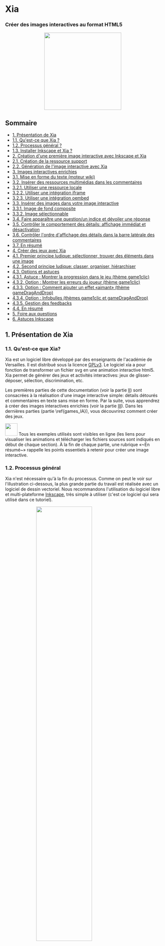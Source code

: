 # Xia
### Créer des images interactives au format HTML5

<img src='../images/xia-logo.png' style='display:block;margin:0 auto;width:250px'>

## Sommaire

- [1. Présentation de Xia](#presentation)
 - [1.1. Qu'est-ce que Xia ?](#quest-ce-que-xia)
 - [1.2. Processus général ?](#processus-general)
 - [1.3. Installer Inkscape et Xia ?](#installer-inkscape-et-xia)
- [2. Création d'une première image interactive avec Inkscape et Xia](#creation-dune-premiere-image-interactive)
 - [2.1. Création de la ressource support](#creation-ressource-support)
 - [2.2. Génération de l'image interactive avec Xia](#generation-image-interactive)
- [3. Images interactives enrichies](#images-interactives-enrichies)
 - [3.1. Mise en forme du texte (moteur wiki)](#mise-en-forme-du-texte)
 - [3.2. Insérer des ressources multimédias dans les commentaires](#inserer-ressources-multimedia)
  - [3.2.1. Utiliser une ressource locale](#ressource-multimedia-locale)
  - [3.2.2. Utiliser une intégration iframe](#ressource-multimedia-iframe)
  - [3.2.3. Utiliser une intégration oembed](#ressource-multimedia-oembed)
 - [3.3. Insérer des images dans votre image interactive](#inserer-des-images)
  - [3.3.1. Image de fond composite](#image-de-fond-composite)
  - [3.3.2. Image sélectionnable](#image-selectionnable)
 - [3.4. Faire apparaître une question/un indice et dévoiler une réponse](#question-reponse)
 - [3.5. Contrôler le comportement des détails: affichage immédiat et désactivation](#comportement-details)
 - [3.6. Contrôler l'ordre d'affichage des détails dans la barre latérale des commentaires](#ordre-details)
 - [3.7. En résumé](#resume-images-enrichies)
- [4. Créer des jeux avec Xia](#creer-des-jeux)
 - [4.1. Premier principe ludique: sélectionner, trouver des éléments dans une image](#game-one-clic)
 - [4.2. Second principe ludique: classer, organiser, hiérarchiser](#game-drag-and-drop)
 - [4.3. Options et astuces](#jeux-options-et-astuces)
  - [4.3.1. Astuce : Montrer la progression dans le jeu (thème game1clic)](#jeux-astuce-progression)
  - [4.3.2. Option : Montrer les erreurs du joueur (thème game1clic)](#jeux-options-score2)
  - [4.3.3. Option : Comment ajouter un effet «aimant» (thème gameDragAndDrop)](#jeux-options-magnet)
  - [4.3.4. Option : Infobulles (thèmes game1clic et gameDragAndDrop)](#jeux-options-infobulles)
  - [4.3.5. Gestion des feedbacks](#gestion-feedbacks)
  - [4.4. En résumé](#jeux-resume)
- [5. Foire aux questions](#faq)
- [6. Astuces Inkscape](#astuces)

## 1. Présentation de Xia <a name="presentation"></a>

### 1.1. Qu'est-ce que Xia? <a name="quest-ce-que-xia"></a>

Xia est un logiciel libre développé par des enseignants de l'académie de Versailles. Il est distribué sous la licence [GPLv3](http://www.gnu.org/copyleft/gpl.html). Le logiciel xia a pour fonction de transformer un fichier svg en une animation interactive html5. Xia permet de générer des jeux et activités interactives: jeux de glisser-déposer, sélection, discrimination, etc.

Les premières parties de cette documentation (voir la partie [II](#first_image)) sont consacrées à la réalisation d'une image interactive simple: détails détourés et commentaires en texte sans mise en forme. Par la suite, vous apprendrez à créer des images interactives enrichies (voir la partie [III](#enriched_IA)). Dans les dernières parties (partie \ref{games_IA}), vous découvrirez comment créer des jeux.

<img src='../images/alert_green.png' width='40'>
Tous les exemples utilisés sont visibles en ligne (les liens pour visualiser les animations et télécharger les fichiers sources sont indiqués en début de chaque section). À la fin de chaque partie, une rubrique «~En résumé~» rappelle les points essentiels à retenir pour créer une image interactive.


### 1.2. Processus général <a name="processus-general"></a>

Xia n'est nécessaire qu'à la fin du processus. Comme on peut le voir sur l'illustration ci-dessous, la plus grande partie du travail est réalisée avec un logiciel de dessin vectoriel. Nous recommandons l'utilisation du logiciel libre et multi-plateforme [Inkscape](http://www.inkscape.org/), très simple à utiliser (c'est ce logiciel qui sera utilisé dans ce tutoriel).

<img src='../images/processus-fr.png' style='display:block;margin:0 auto;width:60%;'>

<img src='../images/alert_green.png' width='40'>
Si vous possédez des projets créés avec le logiciel ImagesActives (fichiers possédant une extension .xia), vous pouvez changer l'extension de ces fichiers en .zip, les dézipper, récupérer le fichier svg se trouvant dans le répertoire ainsi obtenu et ouvrir celui-ci avec Inkscape. Si vous utilisez GNU/Linux, explorez le .xia et récupérez le fichier svg.


### 1.3. Installer Inkscape et Xia <a name="installer-inkscape-et-xia"></a>

L'installation d'Inkscape et de Xia sont les seuls prérequis pour la poursuite de la lecture de cette documentation. Vous trouverez les informations nécessaires à l'installation d'Inkscape sur le site web du projet https://inkscape.org/fr/telecharger/.

Installez impérativement Inkscape en premier, puis Xia, sous peine de ne pas être en mesure d'accéder à Xia directement dans Inkscape.

## 2. Création d'une première image interactive avec Inkscape et Xia <a name='creation-dune-premiere-image-interactive'></a>

### 2.1. Création de la ressource support <a name='creation-ressource-support'></a>

<img src='../images/alert_yellow.png' width='40'>
Visualisez l' [image interactive](https://xia.dane.ac-versailles.fr/demo/tuto/xia1) créée pour cette partie de la documentation. Téléchargez le fichier source au format
[svg](http://xia.dane.ac-versailles.fr/demo/tuto/xia1/svg/xia1.svg).


Les manipulations décrites dans cette partie de la documentation vous permettront de créer une image interactive «basique», comprenant:
- Détails zoomables
- Commentaires uniquement constitués de texte non mis en forme

Une fois l'image choisie, ouvrez-la dans Inkscape -> Fichier -> Ouvrir  

Quand Inkscape vous demande de choisir **Lier** et **Incorporer l'image**, choisissez **Incorporer**.

Les informations renseignées dans les **Métadonnées du document** (menu **Fichier**) seront conservées dans l'animation générée : titre, créateur, droits, etc. Il est donc fortement conseillé de renseigner ces informations. Le rendu est visible sur l'image ci-dessous :

<img src='../images/ia_title.png' style='display:block;margin:0 auto;width:90%;'>

Le titre renseigné dans les métadonnées du document apparait au-dessus
de l'image interactive et donnent son nom à la page web l'affichant. Le
créateur et les droits associés apparaissent dans la pop up accessible via
l'icône «**i**» située à droite du titre de l'image interactive.

Vous pouvez sauvegarder votre projet au format svg dès le début du travail,
en allant dans le menu -> Fichier -> Enregistrer.

Vous pouvez, par souci de clarté, supprimer l'extension d'origine de votre
image dans le champ **Nom** de la fenêtre de dialogue. Enfin, dans le
menu déroulant, choisissez le format de fichier Inkscape svg:

**SVG Inkscape (*.svg)**

De nombreux outils d'Inkscape peuvent être utilisés pour détourer les
détails qui deviendront actifs dans l'animation générée par Xia. Parmi
ceux-ci:
- ![rectangle](../images/square.png) Créer des rectangles et des carrés
- ![cercle](../images/circles.png) Créer des cercles, des ellipses et des arcs
- ![ligne](../images/line.png) Dessiner des lignes à main levée
- ![ligne](../images/bezier.png) Tracer des courbes de Bézier et des segments de droite

Sans rentrer dans le détail du fonctionnement de ces différents
outils (Pour cela, lire le [manuel d'inkscape](http://inkscape.org/doc/shapes/tutorial-shapes.fr.html) ou le [manuel Floss](http://en.flossmanuals.net/inkscape/)), sachez que l'outil **Tracer des courbes de Bézier et des
segments de droite** permet de détourer "clic par clic" (les points de
construction du polygone sont alors appelés des «**nœuds**»). Vous pouvez
refermer votre polygone en cliquant sur le premier nœud de ce même
polygone. Vous pouvez dessiner des **Courbes de Bézier** en gardant
le clic de votre souris enfoncé après avoir créé un nœud, puis en déplaçant
le curseur pour faire apparaître les poignées de contrôle afin de modifier
la forme de la courbe.

<img src='../images/alert_red.png' width='40'>
Si vous laissez une forme ouverte dans Inkscape (une courbe par exemple),
Xia refermera automatiquement celle-ci en joignant son point de départ et
d'arrivée.

<img src='../images/alert_red.png' width='40'>
L'ordre de création des détails dans Inkscape sera respecté dans l'image
interactive au format html5 (par exemple, le premier détail détouré dans
Inkscape apparaîtra en haut dans le modèle accordéon ou en numéro 1 dans le
modèle boutons). Si vous souhaitez changer cet ordre sans avoir à recréer
tous les détails, lisez la rubrique \ref{XML_layer}.


Une fois les détails détourés (La couleur du contour des détails
dans l'animation générée par Xia sera la même que celle choisie dans
Inkscape), vous pouvez les sélectionner avec l'outil **Sélectionner
et transformer des objets** afin de les redimensionner, les déplacer,
etc.

<img src='../images/alert_green.png' width='40'>
Si vous avez des difficultés pour sélectionner un détail que vous avez
détouré, appliquez-lui une couleur de fond. N'importe quelle couleur fera
l'affaire, sauf noir et blanc (pour comprendre pourquoi, lisez la rubrique
\ref{white_black_background}).


Vous pouvez accéder aux **Propriétés de l'objet** par un clic-droit
sur le détail détouré. À partir de là, vous accédez à une fenêtre de
dialogue vous permettant d'ajouter le texte qui sera associé au détail dans
l'image interactive:

<img src='../images/object_properties.png' style='display:block;margin:0 auto;width:50%;'>

Les deux champs devant nécessairement être renseignés dans cette fenêtre
sont les champs **Titre** et **Description**. Le titre
deviendra celui du détail, la description son commentaire. N'oubliez pas de
cliquer sur le bouton **Définir** avant de fermer la fenêtre des
**Propriétés de l'objet**.

Le processus décrit ci-dessus doit également être effectué avec l'image de
fond: le titre et la description de celle-ci serviront d'introduction
générale à l'image interactive (il s'agit d'un titre et d'un commentaire qui
ne sont pas reliés à un détail particulier).

### 2.2. Génération de l'image interactive avec Xia <a name='generation-image-interactive'></a>

Quand tous les détails sont détourés et leurs métadonnées renseignées, Xia
peut être lancé en cliquant sur `> Extensions > Export > XIA Édu`.

<img src='../images/chemin-xia-inkscape.png' style='display:block;margin:0 auto;width:90%;'>

Choisissez un modèle d'export et un répertoire d'enregistrement de l'image interactive.

En cliquant sur l'une des icônes des modèles d'export, vous générez un
fichier `html`. Double-cliquez dessus pour l'ouvrir dans votre navigateur pour voir votre image interactive au format html5.

<img src='../images/alert_red.png' width='40'>
La ressource ainsi générée nécessite un accès internet pour fonctionner pleinement.


<img src='../images/interface_xia2.png' style='display:block;margin:0 auto;width:90%;'>

<img src='../images/alert_green.png' width='30' style='float:left;margin : 10px;'>
## Usage d'expert !

Vous pouvez générer vos animations html5 en utilisant le `terminal` avec la commande **xia**. Les paramètres à utiliser sont **--input** pour indiquer le fichier en entrée, **--output** pour indiquer le répertoire d'export, **--theme** pour indiquer le thème choisi.


**Avec GNU/Linux**, pour un export fichier unique utilisant le thème accordionBlack :
```
xia --input monfichier.svg --output ~/export --theme accordionBlack --export singlefile --quality 3
```

**Avec Mac OS X**, pour un export utilisable sans connexion internet, utilisant le thème gameDragAndDrop :

```
cd /Applications/xia.app/Contents/Resources/
python xia.py --input monfichier.svg --output ~/export --theme gameDragAndDrop
```

**Avec Windows**, pour un export fichier unique utilisant le thème accordionBlack, il faut utiliser l'outil XIA version portable (téléchargeable sur le site de XIA). Une fois l'archive zip décompressée,(supposons que vous l'ayez fait dans xia-windows), il faut éditer le fichier `xia-windows/xia/xia.bat` comme suit :


<img src='../images/windows-commandline.png' style='display:block;margin:0 auto;width:90%;'>

Puis double-cliquer sur le fichier `xia.bat` pour lancer l'export.


<a name='enriched_ia'></a>

## 3. Images interactives enrichies <a name='images-interactives-enrichies'></a>

<img src='../images/alert_green.png' width='40'>
Visualisez l'[image interactive](http://xia.dane.ac-versailles.fr/demo/tuto/xia2) créée pour cette partie de la documentation. Téléchargez le fichier source au format [svg](https://xia.dane.ac-versailles.fr/demo/tuto/xia2/svg/xia2.svg).

Dans cette section, l'objectif demeure la création d'une image interactive
«**simple**» (autrement dit, dans laquelle un détail fait apparaître un
commentaire). Cependant, le texte des commentaires sera enrichi par une mise
en forme ou des ressources multimédias.


### 3.1. Mise en forme du texte (moteur Wiki) <a name='mise-en-forme-du-texte'></a>

Pour enrichir le texte et proposer des ressources multimédia, XIA s'appuie sur une syntaxe wiki élémentaire. Comme vous pouvez le constater en comparant les deux captures ci-dessous, il suffit d'ajouter des **marqueurs** spécifiques dans le texte pour réaliser la mise en forme ou simplement écrire les liens vers les ressources à intégrer.


Texte saisi avec les marqueurs wiki :

<img src='../images/pikipiki-fr.png' style='display:block;margin:0 auto;width:90%;'>

Rendu final :

<img src='../images/pikipiki-fr-resultat.png' style='display:block;margin:0 auto;width:90%;'>

#### Syntaxe Wiki et intégration de ressources.

- `***Mettre en gras***`
- `**Mettre en italique**`
- `{{{écrire du texte sans formattage}}}`
- Pour insérer une image qui se trouve sur internet, écrivez simplement le lien vers cette image :
```
https://xia.dane.ac-versailles.fr/img/xia.png
```
- Pour insérer une image qui se trouve à côté de la ressource XIA que vous avez générée, utilisez la syntaxe des chemins relatifs :
```
./mon_image.jpeg
../images/mon_autre_image.jpeg
```

- Pour créer un hyperlien vers le site XIA, saisissez simplement l'url :
```
https://xia.dane.ac-versailles.fr
```
- Pour créer un hyperlien sur un mot ou une expression :
```
[https://xia.dane.ac-versailles.fr SITE XIA]
```
- Pour créer un hyperlien sur une adresse mail, saisissez simplement l'adresse mail :
```
dev-xia@ac-versailles.fr
```

- Utiliser une liste à puces (***Placer un espace devant chaque astérisque***):
```
 * élément 1
 * élément 2
   * élément 2-1
   * élément 2-2
```

### 3.2. Insérer des ressources multimédias dans les commentaires <a name='inserer-ressources-multimedia'></a>

#### 3.2.1. Utiliser une ressource locale <a name='ressource-multimedia-locale'></a>

L'insertion de ressources multimédias dans les commentaires est chose assez aisée: copiez-collez l'url de la ressource (qu'elle soit absolue ou relative) ou le code iframe du service web utilisé pour héberger votre ressource, et Xia créera automatiquement un lecteur multimédia, pour peu que celle-ci (image, son, vidéo) fasse partie des formats supportés:

- **[Images]** : jpg, jpeg, png, gif
- **[Audio]** : ogg, mp3
- **[Video]** : ogv, webm, mp4

Le lien doit être inséré dans le champ `Description` des
`Propriétés de l'objet`.

- **[Lien absolu]** : Si l'url de la ressource est `http://web.crdp.ac-versailles.fr/02546.ogg`, il suffit alors d'écrire cette url dans le champ `Description` des
`Propriétés de l'objet` dans Inkscape.

- **[Lien relatif]** : Si le fichier de la ressource multimédia se trouve dans le répertoire d'export de l'image interactive, ou dans un répertoire contenu dans celui-ci, indiquez simplement le chemin vers le fichier, en considérant le répertoire d'export comme répertoire racine. Par exemple, si le fichier `video.ogv` se trouve dans le répertoire `videos` se trouvant lui-même dans le répertoire de l'image interactive, indiquez:

```
./videos/video.ogv
```

pour créer le lecteur multimédia.


<img src='../images/alert_green.png' width='40'>
Les formats vidéos gérés par Xia ne le sont pas par tous les navigateurs web. Il est donc recommandé d'exporter les vidéos dans les 3 formats supportés (mp4, ogv et webm), et de les téléverser dans le même répertoire. Ainsi, même si un format spécifique est renseigné dans la description (si l'on suit l'exemple précédent: `videos/video.ogv`), si le navigateur est incapable de lire
la ressource, il cherchera automatiquement à lire les fichiers du même nom mais possédant une extension différente (c'est à dire, `video.mp4`  et `video.webm`).

#### 3.2.2. Utiliser une intégration iframe <a name='ressource-multimedia-iframe'></a>

Une autre possibilité consiste à insérer un code `iframe`. Celui-ci sera interprété et le lecteur du service web apparaîtra, donnant accès à la ressource.


#### 3.2.3. Utiliser une intégration oembed <a name='ressource-multimedia-oembed'></a>

Une dernière possibilité, la plus simple de toutes, vous permet d'insérer des ressources en utilisant la technologie `oembed`. Actuellement, XIA sait gérer les services externes suivants :

- **Flickr** : Utilisez directement leur système de partage comme par exemple `https://flic.kr/p/jZ2A12`
- **Scolawebtv** (service de l'académie de Versailles) : Utilisez directement leurs liens oembed comme par exemple `https://scolawebtv.crdp-versailles.fr/?id=3740`
- **WebTv** (service de l'académie de Versailles) : Utilisez directement leurs liens oembed comme par exemple `http://webtv.ac-versailles.fr/spip.php?article1205`

### 3.3. Insérer des images dans votre image interactive <a name='inserer-des-images'></a>

#### 3.3.1. Image de fond composite <a name='image-de-fond-composite'></a>

Après avoir réalisé votre image interative, vous vous rendez compte qu'il manque des éléments dans votre image de fond. Sachez que vous pouvez a posteriori ajouter d'autres images et ainsi les grouper avec l'image de fond pour constituer une image de fond composite. Pour faire cela :

- Sélectionnez `> Fichier > Importer` dans Inkscape
afin d'incorporer votre nouvelle image.
- Sélectionnez votre image de fond et votre nouvelle image en même temps (Utilisez la touche `Shift` au moment de la sélection multiple)
- Groupez ces deux éléments sélectionnés en allant dans le menu `> Objets > Grouper`


#### 3.3.2. Image sélectionnable <a name='image-selectionnable'></a>

Il arrive que vous ayez besoin d'ajouter des commentaires sur votre image qui ne soient pas liés à un détail. Une méthode simple consiste à ajouter une image à votre composition. Par défaut, cette image ne sera visible qu'au survol. Si vous souhaitez la rendre persistante, il suffit d'avoir recours à un artifice : appliquez une couleur de fond blanche sur cette image.
L'image importée n'apparaîtra dans l'animation html5 qu'à une condition: que vous lui ayez appliqué un fond blanc dans Inkscape. Choisissez la couleur blanche dans la palette horizontale en bas de l'interface d'Inkscape:

<img src='../images/inkscape_palette.png' style='display:block;margin:0 auto;width:90%;'>


En indiquant une url dans le champ \softmenu{Titre} des \softmenu{Propriétés
de l'objet}, cette image incorporée deviendra un lien cliquable.


### 3.4. Faire apparaître une question/un indice et dévoiler une réponse <a name='question-reponse'></a>

Vous pouvez créer une icône cliquable, qui empêche temporairement un
utilisateur de lire la suite du commentaire. Vous pouvez même demander à l'utilisateur d'indiquer un mot de passe pour lire la suite du commentaire.

Pour cela, utilisez la syntaxe suivante :

```
TITRE : Quel est le prénom du seigneur Vador ?
```


```
DESCRIPTION :

[[Indice : Pensez à un pigment Sombre !]]

[[Voir la réponse : Dark]]
```

Voici le résultat obtenu sur un thème `accordionBlack` :

<img src='../images/vador_question.png' style='display:block;margin:0 auto;width:90%;'>

Si vous cliquez sur les boutons, voici le résultat :

<img src='../images/vador_question_clic.png' style='display:block;margin:0 auto;width:90%;'>

Pour rendre les choses plus difficiles, vous pouvez aussi utiliser un code pour verrouiller les boutons comme suit. Supposons que vous vouliez interdire l'accès à l'indice avec le code `security` :


```
TITRE : Quel est le prénom du seigneur Vador ?
```


```
DESCRIPTION :

[[Indice (code=security): Pensez à un pigment Sombre !]]

[[Donner la réponse (code=Dark): Bravo !]]
```
Dès que l'élève cliquera sur le bouton `Indice`, un champ de saisie apparaitra pour lui permettre de saisir le code de sécurité. De même, quand il cliquera sur le bouton `Donner la réponse`, il devra saisir le mot `Dark` pour laisser apparaître le message de succès. Notez que ce dernier usage est un contournement de la fonctionnalité initiale.

<img src='../images/vador_question_locked.png' style='display:block;margin:0 auto;width:90%;'>


<img src='../images/alert_green.png' width='40'>
Les éléments `[[..]]` peuvent être imbriqués.


### 3.5. Contrôler le comportement des détails: affichage immédiat et désactivation <a name='comportement-details'></a>

Par défaut, le comportement des détails d'une image interactive est le
suivant:
- mise en valeur des détails au survol de la souris ou par un clic sur son titre dans les commentaires
- effet de zoom lors d'un second clic sur le détail actif

Ces deux comportements par défaut peuvent être modifiés si vous appliquez un fond noir ou blanc aux détails détourés :

- **[Détail avec un fond blanc]** Dans l'image interactive, ces détails seront visibles immédiatement, sous la forme d'un aplat de couleur opaque, cachant l'image de fond; une fois sélectionné, ce fond sera visible (le zoom demeure actif).
- **[Détail avec un fond noir]** Les utilisateurs devront cliquer pour activer le détail, mais l'effet de zoom est désactivé.

Conséquence logique: comme un détail ne saurait avoir simultanément un fond noir et un fond blanc, un détail ne peut donc être à la fois immédiatement visible et avoir le zoom désactivé.

### 3.6. Contrôler l'ordre d'affichage des détails dans la barre latérale des commentaires <a name='ordre-details'></a>

Par défaut dans une image interactive de type `accordéon`, les détails apparaissent verticalement en suivant l'ordre dans lequel ils ont été créés dans Inkscape (le premier détail créé dans Inkscape correspond à celui placé en haut dans la barre latérale de l'image interactive).

Pour changer cet ordre par défaut, utilisez les boutons dédiés de la barre de menu :

<img src='../images/inkscape_zindex.png' style='display:block;margin:0 auto;width:20%;'>

Commencez par sélectionner le détail sur lequel vous voulez ahir et cliquez sur l'un des 4 boutons ci-dessus pour modifier la `profondeur` du détail.

### 3.7. En résumé <a name='resume-images-enrichies'></a>

- Vous pouvez enrichir et mettre en forme le texte en utilisant des balises
- L'enrichissement multimédia est possible par simple lien (relatif ou absolu) vers un fichier dont le format est reconnu par Xia
- On ajoute des images sur l'image de fond en les incorporant et en leur appliquant un fond blanc.
- On peut modifier le comportement par défaut des détails en leur appliquant une couleur de fond (blanc ou noir)
- L'ordre des détails de l'image interactive dépend de l'ordre de leur
création dans Inkscape. Cependant, on peut utiliser l'éditeur XML d'Inkscape pour modifier cet ordre
- Il est possible d'empêcher les utilisateurs d'accéder au commentaire en insérant une icône cliquable et / ou un mot de passe

## 4. Créer des jeux avec Xia <a name='creer-des-jeux'></a>

Jusqu'à maintenant, cette documentation n'a traité que de la création
d'image interactive «**traditionnelle**»: une image de fond, des détails détourés associés à des commentaires.

Ce type d'image interactive peut être utilisé en classe dans des situations très variées (les élèves découvrent progressivement une image, ou créent eux-mêmes une image interactive), mais Xia va plus loin avec de nouvelles fonctionnalités. On peut désormais créer des jeux, des activités, dans lesquelles l'utilisateur final a bien davantage à faire que de simplement cliquer sur des détails et lire du texte.

### 4.1. Premier principe ludique: sélectionner, trouver des éléments dans une image <a name='game-one-clic'></a>


Le principe ludique décrit dans cette partie de la documentation est
le suivant: le joueur doit sélectionner des détails dans une image, quand il a sélectionné les éléments indiqués dans la consigne, un message de fin apparaît.

Visualisez le [jeu](http://xia.dane.ac-versailles.fr/demo/tuto/xia3) créé pour cette partie de la documentation.

Téléchargez le fichier source au format [svg](http://xia.dane.ac-versailles.fr/demo/tuto/xia3/svg/xia3.svg)


Ce type de jeu est presque le type d'image interactive la plus facile à
créer. Vous devez uniquement détourer les détails que le joueur devra
sélectionner.

Les consignes doivent être indiquées dans les métadonnées du document. Xia cherchera les informations relatives aux consignes dans le champ
\softmenu{Description} des métadonnées du document (voir la section
\ref{preparation_svg}: \softmenu{Fichier $\rightarrow$ Métadonnées du
document}), et créera une pop up affichant ces consignes à l'ouverture du
jeu. Le joueur pourra les lire, fermer la fenêtre puis jouer.

Quand un joueur termine le jeu, un message apparaît automatiquement. Ce
message doit être renseigné dans le champ \softmenu{Description} des
\softmenu{Propriétés de l'objet} de l'image de fond.

Vous trouverez tous les détails sur l'endroit et la manière d'indiquer ces
informations dans le tableau \ref{tag1_sumup}.

\begin{table}
 \begin{tabular}{|l|p{2in}|p{2in}|}
 \hline
  Objectif & Renseigner le nombre de réponses correctes permettant de terminer le jeu & Afficher un message\\
  \hline
  Balise & \texttt{<score></score>}| & \texttt{<message></message>}\\
  \hline
  Exemple & \multicolumn{2}{|l|}{\texttt{<score>6</score>}}\\
   & \multicolumn{2}{|l|}{\texttt{<message>Bravo!}}\\
    & \multicolumn{2}{|l|}{\texttt{Vous avez terminé le jeu!</message>}}\\
  \hline
 \end{tabular}
\caption{Résumé des balises du jeu game1clic}
\label{tag1_sumup}
\end{table}

\begin{tip}
Le texte inséré dans la balise \verb|<message></message>| peut être enrichi
avec des images, des vidéos, du son. On peut aussi imaginer ajouter un lien
vers un autre jeu, ce qui permettrait aux utilisateurs d'enchaîner les jeux
par degré de difficulté.
\end{tip}


Une fois votre fichier svg préparé, choisir le modèle d'export
\softmenu{game1clic} pour générer le jeu.


### 4.2. Second principe ludique: classer, organiser, hiérarchiser <a name='game-drag-and-drop'></a>


Le second type de jeu pouvant être créé avec Xia est basé sur le principe du
glisser-déposer. Des étiquettes déplaçables sont déposées sur l'image de
fond. Quand tous les éléments ont été placés sur leur zone de dépôt, un
message apparaît, annonçant la fin du jeu.

\begin{links}
Visualisez l'\href{http://xia.dane.ac-versailles.fr/demo/tuto/xia5}{image
interactive} créée pour cette partie de la documentation.

Téléchargez le fichier source au format
\href{http://xia.dane.ac-versailles.fr/demo/tuto/xia5/svg/xia5.svg}{svg}.
\end{links}

Voici comment créer un jeu basé sur le principe du glisser-déposer:
\begin{enumerate}
 \item Dans Inkscape:
\begin{itemize}
 \item Choisir et importer une image de fond
 \item Créer les éléments que les utilisateurs de votre image interactive auront à
déplacer et à déposer (autrement dit: des images, des mots ou groupes de
mots: voir ci-dessous les explications)
 \item Créer la fenêtre surgissante de consignes en éditant les informations du
champ \softmenu{Fichier $\rightarrow$ Métadonnées du document $\rightarrow$
Description}\footnote{Exactement comme dans le jeu game1clic}
 \item En renseignant les métadonnées, faites correspondre chaque élément à une
zone de dépôt (ces zones de dépôts étant en réalité des détails détourés)
\end{itemize}
 \item Dans Xia
 \begin{itemize}
  \item Exporter le fichier source au format svg avec le modèle
\softmenu{gameDragAndDrop}
 \end{itemize}
\end{enumerate}

Deux méthodes peuvent être utilisées pour créer les éléments que les joueurs
auront à glisser et déposer. La première, très simple, consiste à utiliser
un utilitaire de capture d'écran capable de créer des petites images au
format png, puis d'importer celles-ci dans Inkscape. Il est également
possible de créer ces éléments directement dans Inkscape. Par exemple, en
créant un texte, en regroupant ce texte avec une forme puis en faisant une
copie bitmap de cet ensemble (\softmenu{Édition $\rightarrow$ Créer une
copie bitmap}).


Les éléments à déplacer doivent être associés à leur zone de dépôt
\footnote{\textbf{Un} objet ne pouvant être associé qu'à \textbf{une} zone
de dépôt.}. Pour faire cela, il faut «~jumeler~» les éléments à
glisser-déposer avec leur zone de dépôt en faisant correspondre le champ
\softmenu{ID} de la zone de dépôt au champ \softmenu{Description} de
l'élément à glisser déposer. La seule subtilité tient dans la balise
\verb|<target></target>| devant être indiquée dans la
\softmenu{Description}.

Vous trouverez dans le tableau \ref{tag2_sumup} un résumé des balises à
renseigner dans les \softmenu{Propriétés de l'objet} des éléments à déplacer
et des zones de dépôts afin de les faire correspondre les unes aux autres.

\begin{table}
\begin{tabular}{|p{1.in}|p{2.5in}|p{1.5in}|}
\hline
 & Élément à déplacer (objets à glisser et déposer) & Détail détouré (zone de dépôt)\\
\hline
Champ ID & & \verb|Titre_du_détail|\\
\hline
Champ description & \verb|<target>Titre_du_détail</target>| & \\
\hline
\end{tabular}
\caption{Résumé des balises à utiliser dans le jeu gameDragAndDrop}
\label{tag2_sumup}
\end{table}

Une fois votre fichier svg préparé, choisir le modèle
\softmenu{gameDragAndDrop} pour générer le jeu.

\subsection{Troisième principe ludique: les collisions}

\textit{Le principe ludique documenté dans cette section est le suivant: le
joueur doit déplacer des éléments vers des zones de dépôt, mais les
déplacements de ces éléments ne peuvent avoir lieu que dans certaines
limites. Le jeu de type «~collisions~» peut ainsi être utilisé pour créer
des labyrinthes, des taquins.}

\begin{links}
Visualisez l'\href{http://xia.dane.ac-versailles.fr/demo/tuto/xia6}{image
interactive} créée pour cette partie de la documentation.

Téléchargez le fichier source au format
\href{http://xia.dane.ac-versailles.fr/demo/tuto/xia6/svg/xia6.svg}{svg}.
\end{links}

Pour créer ce type de jeu, ajoutez la balise
\verb|<collisions>on</collisions>| à l'image de fond. Une fois cela fait,
tous les détails deviennent «~solides~», et bloquent le déplacement des
objets qu'il faut déplacer (images au format png importées, ou copie bitmap
de formes dessinées avec Inkscape).

Le jeu de type «~collisions~» est en réalité un jeu de type gameDragAndDrop,
puisque la résolution passe par le dépôt d'un ou plusieurs éléments à
certains endroits de l'image. Les balises nécessaires dans ce type de jeu
sont donc les mêmes que dans le jeu gameDragAndDrop
\footnote{\texttt{<target></target>} sur les objets,
\texttt{<score></score>} et \texttt{<message></message>}  sur l'image de
fond: voir la section \ref{gameDragAndDropsection}.}, mais il faudra penser
à appliquer la balise \verb|<collisions>off</collisions>| sur les zones de
dépôts, dans le champ \softmenu{Description}.

Une fois votre fichier svg préparé, choisir le modèle
\softmenu{gameDragAndDrop} pour générer le jeu.

### 4.3. Options et astuces <a name='jeux-options-et-astuces'></a>

#### 4.3.1. Astuce : Montrer la progression dans le jeu (thème game1clic) <a name='jeux-astuce-progression'></a>

Il est possible de faire s'afficher des éléments graphiques quand le joueur
sélectionne une réponse correcte. Ces éléments peuvent être des png importés
ou des formes directement dessinées dans Inkscape. Comme Xia considère
qu'une forme dessinée avec les outils d'Inkscape est un détail, il faudra
transformer ces formes en utilisant l'outil «~copie bitmap~». Par exemple:
\begin{enumerate}
 \item Dessinez une étoile aux bords jaunes et au fond jaune avec les outils de
dessin d'Inkscape
 \item Sélectionnez cette étoile, et cliquez sur \softmenu{Édition $\rightarrow$
Créer une copie bitmap}
 \item Supprimer l'étoile créée avec les outils de dessin
\end{enumerate}

Une fois les éléments importés (format png) ou créés (copie bitmap des
formes dessinées manuellement), appliquez-leurs les caractéristiques
suivantes:
\begin{center}
\softmenu{Interactivité > OnClick} = \verb|off|
\end{center}
Ensuite, groupez le détail cliquable et son élément graphique (en cliquant
successivement sur le détail et l'élément en maintenant la touche \Shift
enfoncée), puis en sélectionnant \softmenu{Grouper} dans le menu
\softmenu{Objet} d'Inkscape.

#### 4.3.2. Option : Montrer les erreurs du joueur (thème game1clic) <a name='jeux-options-score2'></a>

On voit clairement l'intérêt pédagogique des jeux basés sur le principe de
la sélection\ldots mais on voit également rapidement comment des élèves
peuvent être tentés de contourner le dispositif ludique pour terminer les
jeux sans avoir à réfléchir (par exemple, en cliquant frénétiquement partout
sur l'image, jusqu'à trouver par hasard tous les détails répondant à la
consigne).

C'est la raison pour laquelle il peut être intéressant de mettre en valeur
les erreurs commises par le joueur.

Pour cela, il faudra prévoir les erreurs pouvant être commises, et placer
sur l'image des éléments graphiques symbolisant l'erreur (croix rouge,
etc.). Ces éléments pouvant être des images au format png importées ou des
formes dessinées dans Inkscape, puis copiées en bitmap (voir la rubrique
\ref{playersscore}). Ces éléments devront posséder les caractéristiques
suivantes:
\begin{center}
\softmenu{Interactivité > OnClick} = \verb|disable-score|
\end{center}
Une fois la balise \verb|disable-score| appliquée, le détail demeure
cliquable, mais sa sélection n'ajoutera pas un point au compteur surveillant
le score pour délivrer le message de fin.

#### 4.3.3. Option : Comment ajouter un effet «aimant» (thème gameDragAndDrop) <a name='jeux-options-magnet'></a>


Si vous indiquez \verb|<magnet>on</magnet>| dans le champ
\softmenu{Description} de la zone de dépôt, un effet aimant sera activé
quand le joueur déposera l'élément sur celle-ci.

\subsubsection{Liens sur les zones de dépôt (thème gameDragAndDrop)}

Vous pouvez insérer un lien dans le champ \softmenu{Titre} des
\softmenu{Propriétés de l'objet} de la zone de dépôt. L'utilisateur peut
cliquer sur cette zone ou y déposer l'étiquette correspondante pour suivre
le lien.

#### 4.3.4. Option : Infobulles (thèmes game1clic et gameDragAndDrop) <a name='jeux-options-infobulles'></a>


\begin{links}
Visualisez l'\href{http://xia.dane.ac-versailles.fr/demo/tuto/xia7}{image
interactive} créée pour cette partie de la documentation.

Téléchargez le fichier source au format
\href{http://xia.dane.ac-versailles.fr/demo/tuto/xia7/svg/xia7.svg}{svg}.
\end{links}

Il est possible de faire s'afficher des infobulles lorsque la souris survole
certains détails. Pour cela, créez l'infobulle avec une image au format png
importée ou une copie bitmap (voir rubrique \ref{playersscore}) d'un texte
créé dans Inkscape\footnote{Ou une copie bitmap d'une forme groupée avec du
texte\ldots}, et appliquez à cette infobulle une \softmenu{ID} spéicifique
dans les \softmenu{Propriétés de l'objet}. Ensuite, indiquez la balise
\verb|<tooltip>ID_de_l_infobulle</tooltip>| dans le champ
\softmenu{Description} des \softmenu{Propriétés de l'objet} du détail censé
déclencher l'apparition de l'infobulle (par exemple, dans l'image
ci-dessous: au survol de la souris, le carré jaune fait apparaître
l'infobulle "Test"):\\


\begin{center}
 \includegraphics[width=0.5\textwidth]{images/tooltip_example}\\
 \end{center}

Notez que cette fonctionnalité est également disponible avec les thèmes
game1clic et gameDragAndDrop.\\


\subsubsection{Double compteur de score (thèmes game1clic et gameDragAndDrop)}

En indiquant \verb|score2| dans le champ \softmenu{onclick}
(\softmenu{Propriétés de l'objet $\rightarrow$ Interactivité}) du détail, et
en utilisant les balises\\
\texttt{<score2></score2>} et \texttt{<message2></message2>} dans les
\softmenu{Propriétés de l'objet} de l'image de fond, on peut créer un
système de double comptage des points, dans lequel l'utilisateur peut
sélectionner deux types de détails différents.

Ainsi, vous pouvez créer un jeu où 3 détails comportent la balise
\texttt{score2} (cette balise correspondant à des erreurs), et indiquez dans
les \softmenu{Propriétés de l'objet} de l'image de fond:\\
\texttt{<score>4</score>\\ <message>Bravo!</message>\\ <score2>3</score2>\\
<message2>3 erreurs... Ça fait beaucoup...\\
Concentrez-vous et recommencez!...</message2>}\\

#### 4.3.5. Gestion des feedbacks. <a name='gestion-feedbacks'></a>

- onfail return
- score2 pour gestion des erreurs
-


### 4.4. En résumé <a name='jeux-resume'></a>

Ces tableaux résument les balises pouvant être utilisées dans le cadre de la création de jeux avec Xia:

\begin{table}[thp]
 \begin{tabular}{|p{.5cm}|p{2cm}|p{10cm}|}
 \hline
 \multicolumn{3}{|l|}{Modèle \softmenu{game1clic}} \\
 \hline
 \multicolumn{3}{|l|}{\texttt{<score></score>}}\\
 \hline
 & \emph{Rôle} & Permet de régler le nombre de bonnes réponses nécessaires pour faire
apparaître le message de fin du jeu\\
 & \emph{Élément}  & Image de fond \\
 & \emph{Où?} & \softmenu{Propriétés de l'objet $\rightarrow$ Description} \\
 & \emph{Quoi?} & Le nombre de bonnes réponses nécessaires à la résolution du jeu\\
 \hline
 \multicolumn{3}{|l|}{\texttt{<message></message>} }\\
 \hline
  & \emph{Rôle} & Fait apparaître le message de fin du jeu \\
  & \emph{Élément}  & Image de fond \\
  & \emph{Où?} & \softmenu{Propriétés de l'objet $\rightarrow$ Description}\\
  & \emph{Quoi?} & Message que vous pouvez enrichir avec des ressources multimédias ou un lien
hypertexte\\
  \hline
  \multicolumn{3}{|l|}{\texttt{off}}\\
  \hline
  & \emph{Rôle} & Rend un détail insensible au clic \\
  & \emph{Élément} & Détail \\
  & \emph{Où?} & \softmenu{Propriétés de l'objet $\rightarrow$ Interactivité $\rightarrow$
Onclick}\\
 \hline
  \multicolumn{3}{|l|}{\texttt{disable-score}}\\
  \hline
  & \emph{Rôle} & Rend un détail détouré cliquable, mais sa sélection n'ajoutera pas de point
au compteur de score \\
  & \emph{Élément} & Détail \\
  & \emph{Où?} & \softmenu{Propriétés de l'objet $\rightarrow$ Interactivité $\rightarrow$
Onclick}\\
  \hline
    \multicolumn{3}{|l|}{\texttt{score2}}\\
  \hline
  & \emph{Rôle} & Ajoute un point au deuxième compteur de score \\
  & \emph{Élément} & Détail \\
  & \emph{Où?} & \softmenu{Propriétés de l'objet $\rightarrow$ Interactivité $\rightarrow$
Onclick}\\
  \hline
  \multicolumn{3}{|l|}{\texttt{<tooltip></tooltip>}}\\
  \hline
  & \emph{Rôle} & Affiche une infobulle au survol de la souris \\
  & \emph{Élément} & Détail \\
  & \emph{Quoi?} & Assurez-vous que ce champ est identique à l'ID de l'élément servant
d'infobulle\\
  & \emph{Où?} & \softmenu{Propriétés de l'objet $\rightarrow$ Description}\\
  \hline
 \multicolumn{3}{|l|}{\texttt{<score2></score2>}}\\
 \hline
 & \emph{Rôle} & Régler le nombre de bonnes réponses nécessaires à l'apparition du second
message (jeu à double score)\\
 & \emph{Élément}  & Image de fond \\
 & \emph{Où?} & \softmenu{Propriétés de l'objet $\rightarrow$ Description} \\
 & \emph{Quoi?} & Le nombre de bonnes réponses nécessaires à la résolution du jeu\\
 \hline
 \multicolumn{3}{|l|}{\texttt{<message2></message2>}}\\
 \hline
  & \emph{Rôle} & Fait apparaître le second message de fin du jeu (jeu à double score) \\
  & \emph{Élément}  & Image de fond \\
  & \emph{Où?} & \softmenu{Propriétés de l'objet $\rightarrow$ Description}\\
  & \emph{Quoi?} & Message que vous pouvez enrichir avec des ressources multimédias ou un lien
hypertexte\\
  \hline
  \end{tabular}
  \caption{Balises à insérer pour un jeu de type game1clic}
 \end{table}

 \begin{table}[thp]
 \begin{tabular}{|p{.5cm}|p{2cm}|p{10cm}|}
 \hline
 \multicolumn{3}{|l|}{Modèle \softmenu{gameDragAndDrop}} \\
 \hline
 \multicolumn{3}{|l|}{\texttt{<score></score>}}\\
 \hline
 & \emph{Rôle} & Permet de régler le nombre de bonnes réponses nécessaires pour faire
apparaître le message de fin du jeu\\
 & \emph{Élément}  & Image de fond \\
 & \emph{Où?} & \softmenu{Propriétés de l'objet $\rightarrow$ Description} \\
 & \emph{Quoi?} & Le nombre de bonnes réponses nécessaires à la résolution du jeu\\
 \hline
 \multicolumn{3}{|l|}{\texttt{<message></message>} }\\
 \hline
  & \emph{Rôle} & Fait apparaître le message de fin du jeu \\
  & \emph{Élément}  & Image de fond \\
  & \emph{Où?} & \softmenu{Propriétés de l'objet $\rightarrow$ Description}\\
  & \emph{Quoi?} & Message que vous pouvez enrichir avec des ressources multimédias ou un lien
hypertexte\\
  \hline
  \multicolumn{3}{|l|}{\texttt{<target></target>}}\\
  \hline
  & \emph{Rôle} & Indique la correspondance entre l'élément à déplacer et la zone de dépôt \\
  & \emph{Élément} & Élément à déplacer \\
  & \emph{Où?} & \softmenu{Propriétés de l'objet $\rightarrow$ Description}\\
  & \emph{Quoi?} & Assurez-vous que ce champ est identique à l'ID de la zone de dépôt\\
  \hline
  \multicolumn{3}{|l|}{\texttt{<magnet>on</magnet>}}\\
  \hline
  & \emph{Rôle} & Ajoute un effet «~aimant~» \\
  & \emph{Élément} & Zone de dépôt \\
  & \emph{Où?} & \softmenu{Propriétés de l'objet $\rightarrow$ Description} \\
  \hline
  \multicolumn{3}{|l|}{\texttt{<collisions>on</collisions>}}\\
  \hline
  & \emph{Rôle} & Active le jeu de type "collisions" \\
  & \emph{Élément} & Image de fond \\
  & \emph{Où?} & \softmenu{Propriétés de l'objet $\rightarrow$ Description} \\
  \hline
  \multicolumn{3}{|l|}{\texttt{<collisions>off</collisions>}}\\
  \hline
  & \emph{Rôle} & Crée une zone de dépôt dans un jeu de type "collisions"\\
  & \emph{Élément} & Zone de dépôt\\
  & \emph{Où?} & \softmenu{Propriétés de l'objet $\rightarrow$ Description} \\
  \hline
    \multicolumn{3}{|l|}{\texttt{<tooltip></tooltip>}}\\
  \hline
  & \emph{Rôle} & Affiche une infobulle au survol de la souris \\
  & \emph{Élément} & Zone de dépôt, éléments à déplacer \\
  & \emph{Quoi?} & Assurez-vous que ce champ est identique à l'ID de l'élément servant
d'infobulle\\
  & \emph{Où?} & \softmenu{Propriétés de l'objet $\rightarrow$ Description}\\
  \hline
 \multicolumn{3}{|l|}{\texttt{<score2></score2>}}\\
 \hline
 & \emph{Rôle} & Régler le nombre de bonnes réponses nécessaires à l'apparition du second
message (jeu à double score)\\
 & \emph{Élément}  & Image de fond \\
 & \emph{Où?} & \softmenu{Propriétés de l'objet $\rightarrow$ Description} \\
 & \emph{Quoi?} & Le nombre de bonnes réponses nécessaires à la résolution du jeu\\
 \hline
 \multicolumn{3}{|l|}{\texttt{<message2></message2>}}\\
 \hline
  & \emph{Rôle} & Fait apparaître le second message de fin du jeu (jeu à double score) \\
  & \emph{Élément}  & Image de fond \\
  & \emph{Où?} & \softmenu{Propriétés de l'objet $\rightarrow$ Description}\\
  & \emph{Quoi?} & Message que vous pouvez enrichir avec des ressources multimédias ou un lien
hypertexte\\
  \hline
  \end{tabular}
  \caption{Balises à insérer en vue d'un export gameDragAndDrop}
\end{table}

\section{Foire aux questions et trucs et astuces pour le logiciel Inkscape}

## 5. Foire aux questions <a name='faq'></a>

### Je ne vois pas Xia dans le menu extensions d'Inkscape. Pourquoi?

Avez-vous installé Inkscape avant Xia? Si ce n'est pas le cas, ré-installez Xia. Si vous utilisez la version portable de Xia, le fait que rien n'apparaisse dans le menu extension est tout à fait normal.

### L'icône «Fichier source» n'apparaît pas quand je lance Xia depuis le menu extension d'Inkscape. Pourquoi?

En lançant Xia depuis les extensions d'Inkscape, il n'y a pas d'icône «~Fichier source~», puisque Xia considère que l'animation html5 que vous souhaitez générer est celle sur laquelle vous travaillez dans Inkscape... Choisissez donc uniquement les options d'exportation et le modèle.

### J'ai installé Inkscape mais je ne le retrouve pas dans mes programmes. Où se cache-t-il?
Xia se trouve dans le dossier des «~Applications~» de Mac OS X.  Sur un sytème GNU/Linux, le paquet Xia porte le nom «~xia-converter~».  Sur Windows, Xia ne fonctionne que comme extension d'Inkscape. Si vous souhaitez utiliser le logiciel seul, utilisez la version portable.

### J'ai ajouté du texte sur mon image avec l'outil «~Créer et éditer des objets textes~», mais je ne le vois pas apparaître dans mon image interactive. Pourquoi?

Si vous ne faites pas de copie bitmap du texte, Xia considèrera que le texte créé avec l'outil «~Créer et éditer des objets textes~» est un détail, et pas une image à afficher.

## 6. Astuces Inkscape <a name='astuces'></a>

- Ajoutez des couleurs de fond à vos détails. Les détails seront ainsi plus faciles à sélectionner et modifier, et cela n'aura aucune conséquence sur l'animation html5 (sauf si vous choisissez le blanc ou le noir comme couleur de remplissage).
- Si vous voulez créer un détail à partir de plusieurs, vous pouvez les «~Grouper~» (\softmenu{Objet} $\rightarrow$ \softmenu{Grouper}, ou \Ctrl + \keystroke{G}) ou les «~Unir~» (\softmenu{Chemin} $\rightarrow$ \softmenu{Union}, ou \Ctrl + \keystroke{+}).
- Quand un détail est créé, il est toujours possible de le modifier: ajout ou suppression de nœuds, déplacement, etc. Il suffit de double-cliquer sur un détail et d'utiliser les outils de modification:
 \begin{center}
 \includegraphics[width=0.8\textwidth]{./images/modifynodes}\\  
 \end{center}
 \item Certains raccourcis claviers vous feront gagner énormément de temps!
 \begin{enumerate}
  \item \fbox{\Shift + \Ctrl + \keystroke{a}} pour accéder aux outils d'\softmenu{Alignement et de distribution}
  \item \fbox{\Shift + \Ctrl + \keystroke{o}} pour accéder aux \softmenu{Propriétés de l'objet}
  \item \fbox{\Alt + \keystroke{b}} pour créer une copie bitmap d'une forme dessinée dans Inkscape
  \item \fbox{\Ctrl + \keystroke{g}} pour grouper différents objets ou détails et
\fbox{\Ctrl + \Shift + \keystroke{g}} pour les dégrouper
 \end{enumerate}

- Si vous créez votre image interactive uniquement avec les outils de dessin d'Inkscape (en faisant des copies bitmap de formes ou d'images importés), nous vous recommandons fortement de grouper tous les objets (y compris l'image de fond), de faire une copie bitmap de cet ensemble, et d'utiliser cette copie bitmap comme image de fond. Si vous ne le faites pas, certaines images ou copies bitmap risque de disparaître dans l'image interactive lorsque des détails situés au-dessus d'eux seront sélectionnés (ce qui est
logique: le rôle principal d'un détail est de permettre à l'utilisateur de voir ce qui se trouve sur l'image de fond).
